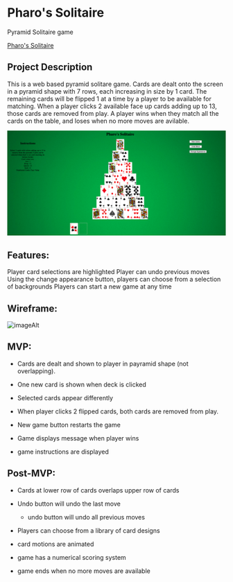 # Pharo's Solitaire
Pyramid Solitaire game

[Pharo's Solitaire](https://nickl72.github.io/Pyramid-Solitaire/ "A Pyramid Solitaire Game")

## Project Description

This is a web based pyramid solitare game. Cards are dealt onto the screen in a pyramid shape with 7 rows, each increasing in size by 1 card. The remaining cards will be flipped 1 at a time by a player to be available for matching. When a player clicks 2 available face up cards adding up to 13, those cards are removed from play. A player wins when they match all the cards on the table, and loses when no more moves are avilable.

![Standard Game Interface](./docs/standard_interface.png)

## Features:

Player card selections are highlighted
Player can undo previous moves
Using the change appearance button, players can choose from a selection of backgrounds
Players can start a new game at any time

## Wireframe:

![imageAlt](https://i.imgur.com/Kvf5eKl.png)

## MVP: 
- Cards are dealt and shown to player in payramid shape (not overlapping). 

- One new card is shown when deck is clicked

- Selected cards appear differently

- When player clicks 2 flipped cards, both cards are removed from play.

- New game button restarts the game

- Game displays message when player wins

- game instructions are displayed


## Post-MVP:

- Cards at lower row of cards overlaps upper row of cards

- Undo button will undo the last move

  * undo button will undo all previous moves

- Players can choose from a library of card designs

- card motions are animated

- game has a numerical scoring system

- game ends when no more moves are available


